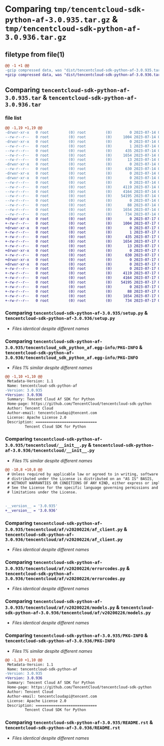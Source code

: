 # Comparing `tmp/tencentcloud-sdk-python-af-3.0.935.tar.gz` & `tmp/tencentcloud-sdk-python-af-3.0.936.tar.gz`

## filetype from file(1)

```diff
@@ -1 +1 @@
-gzip compressed data, was "dist/tencentcloud-sdk-python-af-3.0.935.tar", last modified: Fri Jul 14 00:15:38 2023, max compression
+gzip compressed data, was "dist/tencentcloud-sdk-python-af-3.0.936.tar", last modified: Mon Jul 17 00:14:55 2023, max compression
```

## Comparing `tencentcloud-sdk-python-af-3.0.935.tar` & `tencentcloud-sdk-python-af-3.0.936.tar`

### file list

```diff
@@ -1,19 +1,19 @@
-drwxr-xr-x   0 root         (0) root         (0)        0 2023-07-14 00:15:38.000000 tencentcloud-sdk-python-af-3.0.935/
--rw-r--r--   0 root         (0) root         (0)     1004 2023-07-14 00:15:38.000000 tencentcloud-sdk-python-af-3.0.935/setup.py
-drwxr-xr-x   0 root         (0) root         (0)        0 2023-07-14 00:15:38.000000 tencentcloud-sdk-python-af-3.0.935/tencentcloud_sdk_python_af.egg-info/
--rw-r--r--   0 root         (0) root         (0)        1 2023-07-14 00:15:38.000000 tencentcloud-sdk-python-af-3.0.935/tencentcloud_sdk_python_af.egg-info/dependency_links.txt
--rw-r--r--   0 root         (0) root         (0)      435 2023-07-14 00:15:38.000000 tencentcloud-sdk-python-af-3.0.935/tencentcloud_sdk_python_af.egg-info/SOURCES.txt
--rw-r--r--   0 root         (0) root         (0)     1654 2023-07-14 00:15:38.000000 tencentcloud-sdk-python-af-3.0.935/tencentcloud_sdk_python_af.egg-info/PKG-INFO
--rw-r--r--   0 root         (0) root         (0)       13 2023-07-14 00:15:38.000000 tencentcloud-sdk-python-af-3.0.935/tencentcloud_sdk_python_af.egg-info/top_level.txt
-drwxr-xr-x   0 root         (0) root         (0)        0 2023-07-14 00:15:38.000000 tencentcloud-sdk-python-af-3.0.935/tencentcloud/
--rw-r--r--   0 root         (0) root         (0)      630 2023-07-14 00:15:38.000000 tencentcloud-sdk-python-af-3.0.935/tencentcloud/__init__.py
-drwxr-xr-x   0 root         (0) root         (0)        0 2023-07-14 00:15:38.000000 tencentcloud-sdk-python-af-3.0.935/tencentcloud/af/
-drwxr-xr-x   0 root         (0) root         (0)        0 2023-07-14 00:15:38.000000 tencentcloud-sdk-python-af-3.0.935/tencentcloud/af/v20200226/
--rw-r--r--   0 root         (0) root         (0)        0 2023-07-14 00:15:38.000000 tencentcloud-sdk-python-af-3.0.935/tencentcloud/af/v20200226/__init__.py
--rw-r--r--   0 root         (0) root         (0)     4119 2023-07-14 00:15:38.000000 tencentcloud-sdk-python-af-3.0.935/tencentcloud/af/v20200226/af_client.py
--rw-r--r--   0 root         (0) root         (0)     4164 2023-07-14 00:15:38.000000 tencentcloud-sdk-python-af-3.0.935/tencentcloud/af/v20200226/errorcodes.py
--rw-r--r--   0 root         (0) root         (0)    54195 2023-07-14 00:15:38.000000 tencentcloud-sdk-python-af-3.0.935/tencentcloud/af/v20200226/models.py
--rw-r--r--   0 root         (0) root         (0)        0 2023-07-14 00:15:38.000000 tencentcloud-sdk-python-af-3.0.935/tencentcloud/af/__init__.py
--rw-r--r--   0 root         (0) root         (0)       88 2023-07-14 00:15:38.000000 tencentcloud-sdk-python-af-3.0.935/setup.cfg
--rw-r--r--   0 root         (0) root         (0)     1654 2023-07-14 00:15:38.000000 tencentcloud-sdk-python-af-3.0.935/PKG-INFO
--rw-r--r--   0 root         (0) root         (0)      734 2023-07-14 00:15:38.000000 tencentcloud-sdk-python-af-3.0.935/README.rst
+drwxr-xr-x   0 root         (0) root         (0)        0 2023-07-17 00:14:55.000000 tencentcloud-sdk-python-af-3.0.936/
+-rw-r--r--   0 root         (0) root         (0)     1004 2023-07-17 00:14:55.000000 tencentcloud-sdk-python-af-3.0.936/setup.py
+drwxr-xr-x   0 root         (0) root         (0)        0 2023-07-17 00:14:55.000000 tencentcloud-sdk-python-af-3.0.936/tencentcloud_sdk_python_af.egg-info/
+-rw-r--r--   0 root         (0) root         (0)        1 2023-07-17 00:14:55.000000 tencentcloud-sdk-python-af-3.0.936/tencentcloud_sdk_python_af.egg-info/dependency_links.txt
+-rw-r--r--   0 root         (0) root         (0)      435 2023-07-17 00:14:55.000000 tencentcloud-sdk-python-af-3.0.936/tencentcloud_sdk_python_af.egg-info/SOURCES.txt
+-rw-r--r--   0 root         (0) root         (0)     1654 2023-07-17 00:14:55.000000 tencentcloud-sdk-python-af-3.0.936/tencentcloud_sdk_python_af.egg-info/PKG-INFO
+-rw-r--r--   0 root         (0) root         (0)       13 2023-07-17 00:14:55.000000 tencentcloud-sdk-python-af-3.0.936/tencentcloud_sdk_python_af.egg-info/top_level.txt
+drwxr-xr-x   0 root         (0) root         (0)        0 2023-07-17 00:14:55.000000 tencentcloud-sdk-python-af-3.0.936/tencentcloud/
+-rw-r--r--   0 root         (0) root         (0)      630 2023-07-17 00:14:55.000000 tencentcloud-sdk-python-af-3.0.936/tencentcloud/__init__.py
+drwxr-xr-x   0 root         (0) root         (0)        0 2023-07-17 00:14:55.000000 tencentcloud-sdk-python-af-3.0.936/tencentcloud/af/
+drwxr-xr-x   0 root         (0) root         (0)        0 2023-07-17 00:14:55.000000 tencentcloud-sdk-python-af-3.0.936/tencentcloud/af/v20200226/
+-rw-r--r--   0 root         (0) root         (0)        0 2023-07-17 00:14:55.000000 tencentcloud-sdk-python-af-3.0.936/tencentcloud/af/v20200226/__init__.py
+-rw-r--r--   0 root         (0) root         (0)     4119 2023-07-17 00:14:55.000000 tencentcloud-sdk-python-af-3.0.936/tencentcloud/af/v20200226/af_client.py
+-rw-r--r--   0 root         (0) root         (0)     4164 2023-07-17 00:14:55.000000 tencentcloud-sdk-python-af-3.0.936/tencentcloud/af/v20200226/errorcodes.py
+-rw-r--r--   0 root         (0) root         (0)    54195 2023-07-17 00:14:55.000000 tencentcloud-sdk-python-af-3.0.936/tencentcloud/af/v20200226/models.py
+-rw-r--r--   0 root         (0) root         (0)        0 2023-07-17 00:14:55.000000 tencentcloud-sdk-python-af-3.0.936/tencentcloud/af/__init__.py
+-rw-r--r--   0 root         (0) root         (0)       88 2023-07-17 00:14:55.000000 tencentcloud-sdk-python-af-3.0.936/setup.cfg
+-rw-r--r--   0 root         (0) root         (0)     1654 2023-07-17 00:14:55.000000 tencentcloud-sdk-python-af-3.0.936/PKG-INFO
+-rw-r--r--   0 root         (0) root         (0)      734 2023-07-17 00:14:55.000000 tencentcloud-sdk-python-af-3.0.936/README.rst
```

### Comparing `tencentcloud-sdk-python-af-3.0.935/setup.py` & `tencentcloud-sdk-python-af-3.0.936/setup.py`

 * *Files identical despite different names*

### Comparing `tencentcloud-sdk-python-af-3.0.935/tencentcloud_sdk_python_af.egg-info/PKG-INFO` & `tencentcloud-sdk-python-af-3.0.936/tencentcloud_sdk_python_af.egg-info/PKG-INFO`

 * *Files 1% similar despite different names*

```diff
@@ -1,10 +1,10 @@
 Metadata-Version: 1.1
 Name: tencentcloud-sdk-python-af
-Version: 3.0.935
+Version: 3.0.936
 Summary: Tencent Cloud Af SDK for Python
 Home-page: https://github.com/TencentCloud/tencentcloud-sdk-python
 Author: Tencent Cloud
 Author-email: tencentcloudapi@tencent.com
 License: Apache License 2.0
 Description: ============================
         Tencent Cloud SDK for Python
```

### Comparing `tencentcloud-sdk-python-af-3.0.935/tencentcloud/__init__.py` & `tencentcloud-sdk-python-af-3.0.936/tencentcloud/__init__.py`

 * *Files 1% similar despite different names*

```diff
@@ -10,8 +10,8 @@
 # Unless required by applicable law or agreed to in writing, software
 # distributed under the License is distributed on an "AS IS" BASIS,
 # WITHOUT WARRANTIES OR CONDITIONS OF ANY KIND, either express or implied.
 # See the License for the specific language governing permissions and
 # limitations under the License.
 
 
-__version__ = '3.0.935'
+__version__ = '3.0.936'
```

### Comparing `tencentcloud-sdk-python-af-3.0.935/tencentcloud/af/v20200226/af_client.py` & `tencentcloud-sdk-python-af-3.0.936/tencentcloud/af/v20200226/af_client.py`

 * *Files identical despite different names*

### Comparing `tencentcloud-sdk-python-af-3.0.935/tencentcloud/af/v20200226/errorcodes.py` & `tencentcloud-sdk-python-af-3.0.936/tencentcloud/af/v20200226/errorcodes.py`

 * *Files identical despite different names*

### Comparing `tencentcloud-sdk-python-af-3.0.935/tencentcloud/af/v20200226/models.py` & `tencentcloud-sdk-python-af-3.0.936/tencentcloud/af/v20200226/models.py`

 * *Files identical despite different names*

### Comparing `tencentcloud-sdk-python-af-3.0.935/PKG-INFO` & `tencentcloud-sdk-python-af-3.0.936/PKG-INFO`

 * *Files 1% similar despite different names*

```diff
@@ -1,10 +1,10 @@
 Metadata-Version: 1.1
 Name: tencentcloud-sdk-python-af
-Version: 3.0.935
+Version: 3.0.936
 Summary: Tencent Cloud Af SDK for Python
 Home-page: https://github.com/TencentCloud/tencentcloud-sdk-python
 Author: Tencent Cloud
 Author-email: tencentcloudapi@tencent.com
 License: Apache License 2.0
 Description: ============================
         Tencent Cloud SDK for Python
```

### Comparing `tencentcloud-sdk-python-af-3.0.935/README.rst` & `tencentcloud-sdk-python-af-3.0.936/README.rst`

 * *Files identical despite different names*

